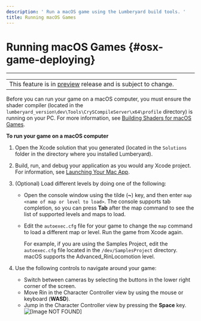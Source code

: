 ```yaml
---
description: ' Run a macOS game using the Lumberyard build tools. '
title: Running macOS Games
---
```

# Running macOS Games {#osx-game-deploying}


****

|  |
| --- |
| This feature is in [preview](/docs/userguide/ly-glos-chap#preview) release and is subject to change\.  |

Before you can run your game on a macOS computer, you must ensure the shader compiler \(located in the `lumberyard_version\dev\Tools\CrySCompileServer\x64\profile` directory\) is running on your PC\. For more information, see [Building Shaders for macOS Games](/docs/userguide/macos/shaders-building.md)\.

**To run your game on a macOS computer**

1. Open the Xcode solution that you generated \(located in the `Solutions` folder in the directory where you installed Lumberyard\)\.

1. Build, run, and debug your application as you would any Xcode project\. For information, see [Launching Your Mac App](https://developer.apple.com/library/mac/documentation/IDEs/Conceptual/AppDistributionGuide/LaunchingYourApponDevices/LaunchingYourApponDevices.html)\.

1. \(Optional\) Load different levels by doing one of the following:
   + Open the console window using the tilde \(**\~**\) key, and then enter `map <name of map or level to load>`\. The console supports tab completion, so you can press **Tab** after the map command to see the list of supported levels and maps to load\.
   + Edit the `autoexec.cfg` file for your game to change the `map` command to load a different map or level\. Run the game from Xcode again\.

     For example, if you are using the Samples Project, edit the `autoexec.cfg` file located in the `/dev/SamplesProject` directory\. macOS supports the Advanced\_RinLocomotion level\.

1. Use the following controls to navigate around your game:
   + Switch between cameras by selecting the buttons in the lower right corner of the screen\.
   + Move Rin in the Character Controller view by using the mouse or keyboard \(**WASD**\)\.
   + Jump in the Character Controller view by pressing the **Space** key\.
![\[Image NOT FOUND\]](/images/userguide/platforms/macos/advanced-rin-locomotion-mobile.jpg)